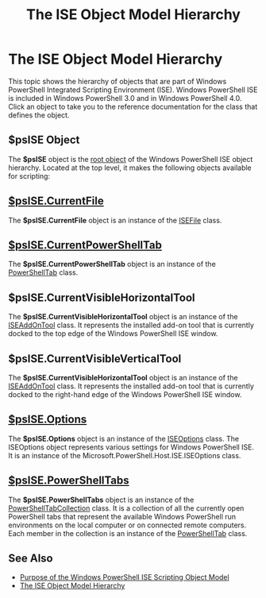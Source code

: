 ﻿---
ms.date:  2017-06-05
keywords:  powershell,cmdlet
title:  The ISE Object Model Hierarchy
---
# The ISE Object Model Hierarchy

This topic shows the hierarchy of objects that are part of
Windows PowerShell Integrated Scripting Environment (ISE).
Windows PowerShell ISE is included in Windows PowerShell 3.0
and in Windows PowerShell 4.0.
Click an object to take you to the reference documentation
for the class that defines the object.

## $psISE Object

The **$psISE** object is the [root object](The-ObjectModelRoot-Object.md)
of the Windows PowerShell ISE object hierarchy.
Located at the top level, it makes the following objects available for scripting:

## [$psISE.CurrentFile](The-ISEFile-Object.md)

The **$psISE.CurrentFile** object is an instance of the
[ISEFile](The-ISEFile-Object.md) class.

## [$psISE.CurrentPowerShellTab](The-PowerShellTab-Object.md)

The **$psISE.CurrentPowerShellTab** object is an instance of the
[PowerShellTab](The-PowerShellTab-Object.md) class.

## $psISE.CurrentVisibleHorizontalTool

The **$psISE.CurrentVisibleHorizontalTool** object is an instance of the
[ISEAddOnTool](The-ISEAddOnTool-Object.md) class.
It represents the installed add-on tool that is currently docked to the top
edge of the Windows PowerShell ISE window.

## $psISE.CurrentVisibleVerticalTool

The **$psISE.CurrentVisibleHorizontalTool** object is an instance of the
[ISEAddOnTool](The-ISEAddOnTool-Object.md) class.
It represents the installed add-on tool that is currently docked to the
right-hand edge of the Windows PowerShell ISE window.

## [$psISE.Options](The-ISEOptions-Object.md)

The **$psISE.Options** object is an instance of the
[ISEOptions](The-ISEOptions-Object.md) class.
The ISEOptions object represents various settings for Windows PowerShell
ISE.
It is an instance of the Microsoft.PowerShell.Host.ISE.ISEOptions class.

## [$psISE.PowerShellTabs](The-PowerShellTabCollection-Object.md)

The **$psISE.PowerShellTabs** object is an instance of the
[PowerShellTabCollection](The-PowerShellTabCollection-Object.md) class.
It is a collection of all the currently open PowerShell tabs that represent
the available Windows PowerShell run environments on the local computer
or on connected remote computers.
Each member in the collection is an instance of the
[PowerShellTab](The-PowerShellTab-Object.md) class.

## See Also

- [Purpose of the Windows PowerShell ISE Scripting Object Model](Purpose-of-the-Windows-PowerShell-ISE-Scripting-Object-Model.md)
- [The ISE Object Model Hierarchy](The-ISE-Object-Model-Hierarchy.md)